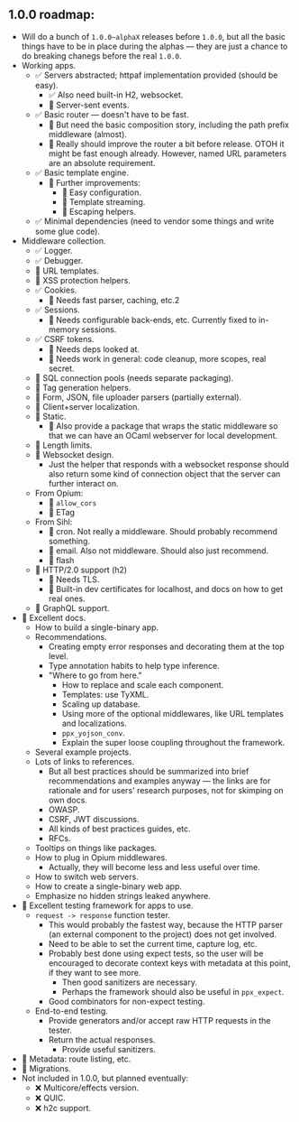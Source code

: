 ## 1.0.0 roadmap:

- Will do a bunch of `1.0.0~alphaX` releases before `1.0.0`, but all the basic things have to be in place during the alphas &mdash; they are just a chance to do breaking chanegs before the real `1.0.0`.
- Working apps.
  - ✅ Servers abstracted; httpaf implementation provided (should be easy).
    - ✅ Also need built-in H2, websocket.
    - 🔲 Server-sent events.
  - ✅ Basic router &mdash; doesn't have to be fast.
    - 🔲 But need the basic composition story, including the path prefix middleware (almost).
    - 🔲 Really should improve the router a bit before release. OTOH it might be fast enough already. However, named URL parameters are an absolute requirement.
  - ✅ Basic template engine.
    - 🔲 Further improvements:
      - 🔲 Easy configuration.
      - 🔲 Template streaming.
      - 🔲 Escaping helpers.
  - ✅ Minimal dependencies (need to vendor some things and write some glue code).
- Middleware collection.
  - ✅ Logger.
  - ✅ Debugger.
  - 🔲 URL templates.
  - 🔲 XSS protection helpers.
  - ✅ Cookies.
    - 🔲 Needs fast parser, caching, etc.2
  - ✅ Sessions.
    - 🔲 Needs configurable back-ends, etc. Currently fixed to in-memory sessions.
  - ✅ CSRF tokens.
    - 🔲 Needs deps looked at.
    - 🔲 Needs work in general: code cleanup, more scopes, real secret.
  - 🔲 SQL connection pools (needs separate packaging).
  - 🔲 Tag generation helpers.
  - 🔲 Form, JSON, file uploader parsers (partially external).
  - 🔲 Client+server localization.
  - 🔲 Static.
    - 🔲 Also provide a package that wraps the static middleware so that we can have an OCaml webserver for local development.
  - 🔲 Length limits.
  - 🔲 Websocket design.
    - Just the helper that responds with a websocket response should also return some kind of connection object that the server can further interact on.
  - From Opium:
    - 🔲 `allow_cors`
    - 🔲 ETag
  - From Sihl:
    - 🔲 cron. Not really a middleware. Should probably recommend something.
    - 🔲 email. Also not middleware. Should also just recommend.
    - 🔲 flash
  - 🔲 HTTP/2.0 support (h2)
    - 🔲 Needs TLS.
    - 🔲 Built-in dev certificates for localhost, and docs on how to get real ones.
  - 🛑 GraphQL support.
- 🛑 Excellent docs.
  - How to build a single-binary app.
  - Recommendations.
    - Creating empty error responses and decorating them at the top level.
    - Type annotation habits to help type inference.
    - "Where to go from here."
      - How to replace and scale each component.
      - Templates: use TyXML.
      - Scaling up database.
      - Using more of the optional middlewares, like URL templates and localizations.
      - `ppx_yojson_conv`.
      - Explain the super loose coupling throughout the framework.
  - Several example projects.
  - Lots of links to references.
    - But all best practices should be summarized into brief recommendations and examples anyway &mdash; the links are for rationale and for users' research purposes, not for skimping on own docs.
    - OWASP.
    - CSRF, JWT discussions.
    - All kinds of best practices guides, etc.
    - RFCs.
  - Tooltips on things like packages.
  - How to plug in Opium middlewares.
    - Actually, they will become less and less useful over time.
  - How to switch web servers.
  - How to create a single-binary web app.
  - Emphasize no hidden strings leaked anywhere.
- 🛑 Excellent testing framework for apps to use.
  - `request -> response` function tester.
    - This would probably the fastest way, because the HTTP parser (an external component to the project) does not get involved.
    - Need to be able to set the current time, capture log, etc.
    - Probably best done using expect tests, so the user will be encouraged to decorate context keys with metadata at this point, if they want to see more.
      - Then good sanitizers are necessary.
      - Perhaps the framework should also be useful in `ppx_expect`.
    - Good combinators for non-expect testing.
  - End-to-end testing.
    - Provide generators and/or accept raw HTTP requests in the tester.
    - Return the actual responses.
      - Provide useful sanitizers.
- 🛑 Metadata: route listing, etc.
- 🛑 Migrations.
- Not included in 1.0.0, but planned eventually:
  - ❌ Multicore/effects version.
  - ❌ QUIC.
  - ❌ h2c support.

<!-- doc probably has to become docs for GitHub. -->
